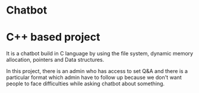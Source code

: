 # Chatbot
 
# C++ based project
It is a chatbot build in C language by using the file system, dynamic memory allocation, pointers and Data structures.

In this project, there is an admin who has access to set Q&A and there is a particular format which admin have to follow up because we don't want people to face difficulties while asking chatbot about something.
